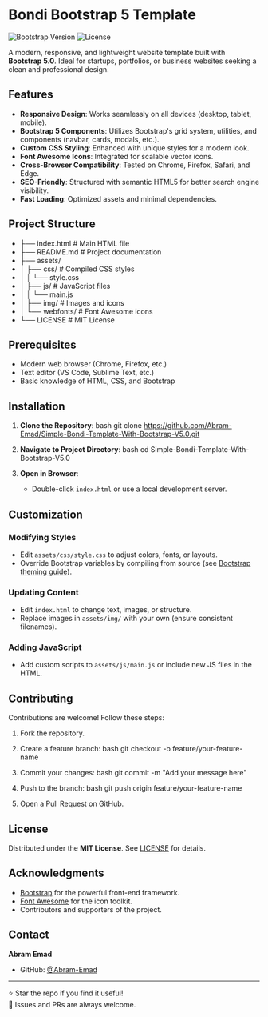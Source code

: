 # Bondi Bootstrap 5 Template

![Bootstrap Version](https://img.shields.io/badge/Bootstrap-5.0-blue)
![License](https://img.shields.io/github/license/Abram-Emad/Simple-Bondi-Template-With-Bootstrap-V5.0)

A modern, responsive, and lightweight website template built with **Bootstrap 5.0**. Ideal for startups, portfolios, or business websites seeking a clean and professional design.

## Features

- **Responsive Design**: Works seamlessly on all devices (desktop, tablet, mobile).
- **Bootstrap 5 Components**: Utilizes Bootstrap's grid system, utilities, and components (navbar, cards, modals, etc.).
- **Custom CSS Styling**: Enhanced with unique styles for a modern look.
- **Font Awesome Icons**: Integrated for scalable vector icons.
- **Cross-Browser Compatibility**: Tested on Chrome, Firefox, Safari, and Edge.
- **SEO-Friendly**: Structured with semantic HTML5 for better search engine visibility.
- **Fast Loading**: Optimized assets and minimal dependencies.

## Project Structure


- ├── index.html            # Main HTML file
- ├── README.md             # Project documentation
- ├── assets/
- │   ├── css/              # Compiled CSS styles
- │   │   └── style.css
- │   ├── js/               # JavaScript files
- │   │   └── main.js
- │   ├── img/              # Images and icons
- │   └── webfonts/         # Font Awesome icons
- └── LICENSE               # MIT License


## Prerequisites

- Modern web browser (Chrome, Firefox, etc.)
- Text editor (VS Code, Sublime Text, etc.)
- Basic knowledge of HTML, CSS, and Bootstrap

## Installation

1. **Clone the Repository**:
   bash
   git clone https://github.com/Abram-Emad/Simple-Bondi-Template-With-Bootstrap-V5.0.git
   

2. **Navigate to Project Directory**:
   bash
   cd Simple-Bondi-Template-With-Bootstrap-V5.0
   

3. **Open in Browser**:
   - Double-click `index.html` or use a local development server.

## Customization

### Modifying Styles
- Edit `assets/css/style.css` to adjust colors, fonts, or layouts.
- Override Bootstrap variables by compiling from source (see [Bootstrap theming guide](https://getbootstrap.com/docs/5.0/customize/overview/)).

### Updating Content
- Edit `index.html` to change text, images, or structure.
- Replace images in `assets/img/` with your own (ensure consistent filenames).

### Adding JavaScript
- Add custom scripts to `assets/js/main.js` or include new JS files in the HTML.

## Contributing

Contributions are welcome! Follow these steps:

1. Fork the repository.
2. Create a feature branch:
   bash
   git checkout -b feature/your-feature-name
   
3. Commit your changes:
   bash
   git commit -m "Add your message here"
   
4. Push to the branch:
   bash
   git push origin feature/your-feature-name
   
5. Open a Pull Request on GitHub.

## License

Distributed under the **MIT License**. See [LICENSE](LICENSE) for details.

## Acknowledgments

- [Bootstrap](https://getbootstrap.com/) for the powerful front-end framework.
- [Font Awesome](https://fontawesome.com/) for the icon toolkit.
- Contributors and supporters of the project.

## Contact

**Abram Emad**  
- GitHub: [@Abram-Emad](https://github.com/Abram-Emad)

---

⭐ Star the repo if you find it useful!  
🔧 Issues and PRs are always welcome.
